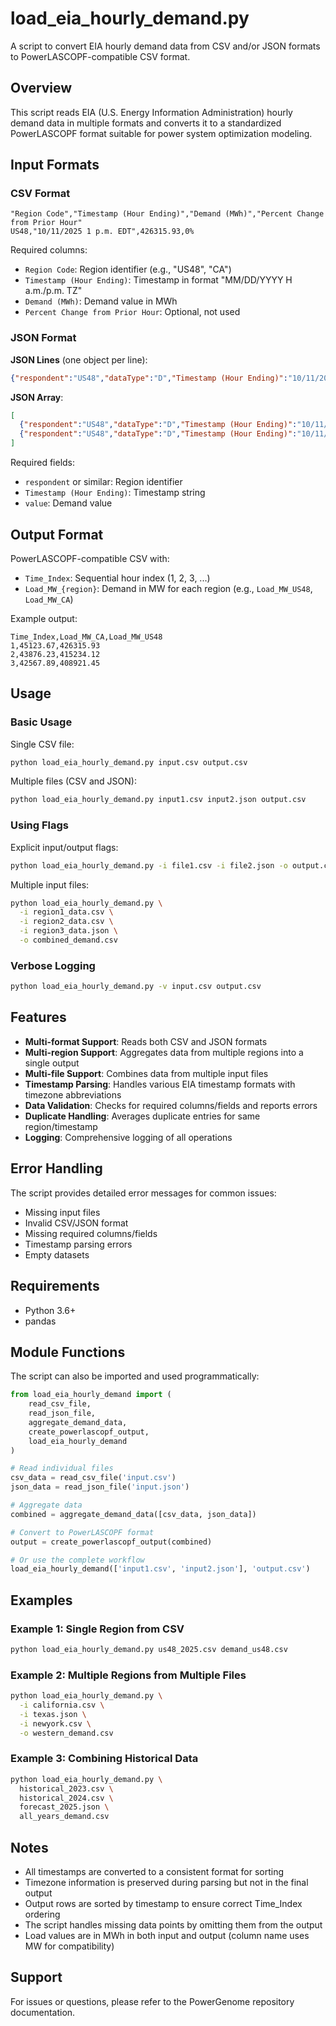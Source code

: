# load_eia_hourly_demand.py

A script to convert EIA hourly demand data from CSV and/or JSON formats to PowerLASCOPF-compatible CSV format.

## Overview

This script reads EIA (U.S. Energy Information Administration) hourly demand data in multiple formats and converts it to a standardized PowerLASCOPF format suitable for power system optimization modeling.

## Input Formats

### CSV Format
```csv
"Region Code","Timestamp (Hour Ending)","Demand (MWh)","Percent Change from Prior Hour"
US48,"10/11/2025 1 p.m. EDT",426315.93,0%
```

Required columns:
- `Region Code`: Region identifier (e.g., "US48", "CA")
- `Timestamp (Hour Ending)`: Timestamp in format "MM/DD/YYYY H a.m./p.m. TZ"
- `Demand (MWh)`: Demand value in MWh
- `Percent Change from Prior Hour`: Optional, not used

### JSON Format

**JSON Lines** (one object per line):
```json
{"respondent":"US48","dataType":"D","Timestamp (Hour Ending)":"10/11/2025 1 p.m. EDT","value":426315.93,"percentChange":"0%"}
```

**JSON Array**:
```json
[
  {"respondent":"US48","dataType":"D","Timestamp (Hour Ending)":"10/11/2025 1 p.m. EDT","value":426315.93,"percentChange":"0%"},
  {"respondent":"US48","dataType":"D","Timestamp (Hour Ending)":"10/11/2025 2 p.m. EDT","value":430123.45,"percentChange":"0.89%"}
]
```

Required fields:
- `respondent` or similar: Region identifier
- `Timestamp (Hour Ending)`: Timestamp string
- `value`: Demand value

## Output Format

PowerLASCOPF-compatible CSV with:
- `Time_Index`: Sequential hour index (1, 2, 3, ...)
- `Load_MW_{region}`: Demand in MW for each region (e.g., `Load_MW_US48`, `Load_MW_CA`)

Example output:
```csv
Time_Index,Load_MW_CA,Load_MW_US48
1,45123.67,426315.93
2,43876.23,415234.12
3,42567.89,408921.45
```

## Usage

### Basic Usage

Single CSV file:
```bash
python load_eia_hourly_demand.py input.csv output.csv
```

Multiple files (CSV and JSON):
```bash
python load_eia_hourly_demand.py input1.csv input2.json output.csv
```

### Using Flags

Explicit input/output flags:
```bash
python load_eia_hourly_demand.py -i file1.csv -i file2.json -o output.csv
```

Multiple input files:
```bash
python load_eia_hourly_demand.py \
  -i region1_data.csv \
  -i region2_data.csv \
  -i region3_data.json \
  -o combined_demand.csv
```

### Verbose Logging

```bash
python load_eia_hourly_demand.py -v input.csv output.csv
```

## Features

- **Multi-format Support**: Reads both CSV and JSON formats
- **Multi-region Support**: Aggregates data from multiple regions into a single output
- **Multi-file Support**: Combines data from multiple input files
- **Timestamp Parsing**: Handles various EIA timestamp formats with timezone abbreviations
- **Data Validation**: Checks for required columns/fields and reports errors
- **Duplicate Handling**: Averages duplicate entries for same region/timestamp
- **Logging**: Comprehensive logging of all operations

## Error Handling

The script provides detailed error messages for common issues:
- Missing input files
- Invalid CSV/JSON format
- Missing required columns/fields
- Timestamp parsing errors
- Empty datasets

## Requirements

- Python 3.6+
- pandas

## Module Functions

The script can also be imported and used programmatically:

```python
from load_eia_hourly_demand import (
    read_csv_file,
    read_json_file,
    aggregate_demand_data,
    create_powerlascopf_output,
    load_eia_hourly_demand
)

# Read individual files
csv_data = read_csv_file('input.csv')
json_data = read_json_file('input.json')

# Aggregate data
combined = aggregate_demand_data([csv_data, json_data])

# Convert to PowerLASCOPF format
output = create_powerlascopf_output(combined)

# Or use the complete workflow
load_eia_hourly_demand(['input1.csv', 'input2.json'], 'output.csv')
```

## Examples

### Example 1: Single Region from CSV
```bash
python load_eia_hourly_demand.py us48_2025.csv demand_us48.csv
```

### Example 2: Multiple Regions from Multiple Files
```bash
python load_eia_hourly_demand.py \
  -i california.csv \
  -i texas.json \
  -i newyork.csv \
  -o western_demand.csv
```

### Example 3: Combining Historical Data
```bash
python load_eia_hourly_demand.py \
  historical_2023.csv \
  historical_2024.csv \
  forecast_2025.json \
  all_years_demand.csv
```

## Notes

- All timestamps are converted to a consistent format for sorting
- Timezone information is preserved during parsing but not in the final output
- Output rows are sorted by timestamp to ensure correct Time_Index ordering
- The script handles missing data points by omitting them from the output
- Load values are in MWh in both input and output (column name uses MW for compatibility)

## Support

For issues or questions, please refer to the PowerGenome repository documentation.
